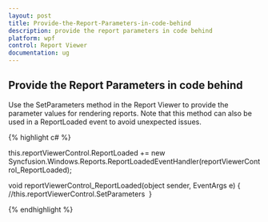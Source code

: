 ```yaml
---
layout: post
title: Provide-the-Report-Parameters-in-code-behind
description: provide the report parameters in code behind
platform: wpf
control: Report Viewer
documentation: ug
---
```


## Provide the Report Parameters in code behind

Use the SetParameters method in the Report Viewer to provide the parameter values for rendering reports. Note that this method can also be used in a ReportLoaded event to avoid unexpected issues.

{% highlight c# %}

this.reportViewerControl.ReportLoaded += new Syncfusion.Windows.Reports.ReportLoadedEventHandler(reportViewerControl_ReportLoaded);

void reportViewerControl_ReportLoaded(object sender, EventArgs e)
{
//this.reportViewerControl.SetParameters
 }

{% endhighlight %}





